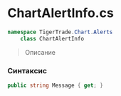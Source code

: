 
# ChartAlertInfo.cs
```csharp
namespace TigerTrade.Chart.Alerts  
    class ChartAlertInfo
```

> Описание

### Синтаксис
```csharp
public string Message { get; }
```
